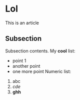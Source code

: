 # Lol
This is an article
## Subsection
Subsection contents. My **cool** list:
* point 1
* another point
* one more point
Numeric list:
1. abc
1. *cde*
1. **ghh**

